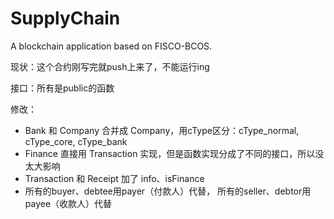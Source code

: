# SupplyChain

A blockchain application based on FISCO-BCOS.

现状：这个合约刚写完就push上来了，不能运行ing

接口：所有是public的函数

修改：
- Bank 和 Company 合并成 Company，用cType区分：cType_normal, cType_core, cType_bank
- Finance 直接用 Transaction 实现，但是函数实现分成了不同的接口，所以没太大影响
- Transaction 和 Receipt 加了 info、isFinance
- 所有的buyer、debtee用payer（付款人）代替， 所有的seller、debtor用payee（收款人）代替
